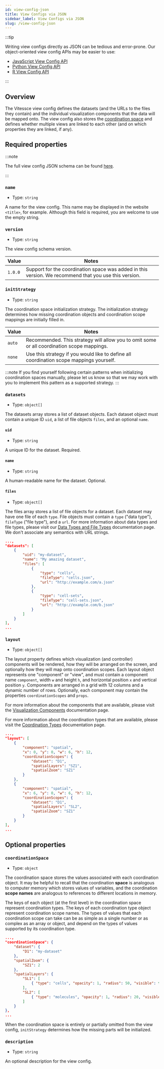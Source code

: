 ```yaml
---
id: view-config-json
title: View Configs via JSON
sidebar_label: View Configs via JSON
slug: /view-config-json
---
```


:::tip

Writing view configs directly as JSON can be tedious and error-prone.
Our object-oriented view config APIs may be easier to use:
- [JavaScript View Config API](/docs/view-config-js/index.html)
- [Python View Config API](https://vitessce.github.io/vitessce-python/config_api.html)
- [R View Config API](https://vitessce.github.io/vitessce-r/reference/VitessceConfig.html#examples)

:::

## Overview

The Vitessce view config defines the datasets (and the URLs to the files they contain) and the individual visualization components that the data will be mapped onto. The view config also stores the [coordination space](/docs/coordination/index.html#coordination-space) and defines whether multiple views are linked to each other (and on which properties they are linked, if any).

## Required properties

:::note

The full view config JSON schema can be found [here](https://github.com/vitessce/vitessce/blob/master/src/schemas/config.schema.json).

:::

### `name`
- Type: `string`

A name for the view config. This name may be displayed in the website `<title>`, for example. Although this field is required, you are welcome to use the empty string.

### `version`

- Type: `string`

The view config schema version.

|Value|Notes|
|-------|-----|
| `1.0.0`| Support for the coordination space was added in this version. We recommend that you use this version. |

### `initStrategy`
- Type: `string`

The coordination space initialization strategy. The initialization strategy determines how missing coordination objects and coordination scope mappings are initially filled in.

|Value|Notes|
|-------|-----|
| `auto`| Recommended. This strategy will allow you to omit some or all coordination scope mappings. |
| `none`| Use this strategy if you would like to define all coordination scope mappings yourself. |

:::note
If you find yourself following certain patterns when initializing coordination spaces manually, please let us know so that we may work with you to implement this pattern as a supported strategy.
:::

### `datasets`
- Type: `object[]`

The datasets array stores a list of dataset objects. Each dataset object must contain a unique ID `uid`, a list of file objects `files`, and an optional `name`.

#### `uid`
- Type: `string`

A unique ID for the dataset. Required.

#### `name`
- Type: `string`

A human-readable name for the dataset. Optional.

#### `files`
- Type: `object[]`

The files array stores a list of file objects for a dataset. Each dataset may have one file of each `type`. File objects must contain a `type` ("data type"), `fileType` ("file type"), and a `url`. For more information about data types and file types, please visit our [Data Types and File Types](/docs/data-types-file-types/index.html) documentation page. We don't associate any semantics with URL strings.

```json
...,
"datasets": [
    {
        "uid": "my-dataset",
        "name": "My amazing dataset",
        "files": [
            {
                "type": "cells",
                "fileType": "cells.json",
                "url": "http://example.com/a.json"
            },
            {
                "type": "cell-sets",
                "fileType": "cell-sets.json",
                "url": "http://example.com/b.json"
            }
        ]
    }
],
...
```

### `layout`
- Type: `object[]`

The layout property defines which visualization (and controller) components will be rendered, how they will be arranged on the screen, and optionally how they will map onto coordination scopes. Each layout object represents one "component" or "view", and must contain a component name `component`, width `w` and height `h`, and horizontal position `x` and vertical position `y`. Components are arranged in a grid with 12 columns and a dynamic number of rows. Optionally, each component may contain the properties `coordinationScopes` and `props`.

For more information about the components that are available, please visit the [Visualization Components](/docs/components/index.html) documentation page.

For more information about the coordination types that are available, please visit the [Coordination Types](/docs/coordination-types/index.html) documentation page.

```json
...,
"layout": [
    {
        "component": "spatial",
        "x": 0, "y": 0, "w": 6, "h": 12,
        "coordinationScopes": {
            "dataset": "D1",
            "spatialLayers": "SZ1",
            "spatialZoom": "SZ1"
        }
    },
    {
        "component": "spatial",
        "x": 6, "y": 0, "w": 6, "h": 12,
        "coordinationScopes": {
            "dataset": "D1",
            "spatialLayers": "SL2",
            "spatialZoom": "SZ1"
        }
    }
],
...
```

## Optional properties

### `coordinationSpace`
- Type: `object`

The coordination space stores the values associated with each coordination object. It may be helpful to recall that the coordination **space** is analogous to computer memory which stores values of variables, and the coordination **scope names** are analogous to references to different locations in memory.

The keys of each object (at the first level) in the coordination space represent coordination types. The keys of each coordination type object represent coordination scope names. The types of values that each coordination scope can take can be as simple as a single number or as complex as an array or object, and depend on the types of values supported by its coordination type.

```json
...,
"coordinationSpace": {
    "dataset": {
        "D1": "my-dataset"
    },
    "spatialZoom": {
        "SZ1": 2
    },
    "spatialLayers": {
        "SL1": [
            { "type": "cells", "opacity": 1, "radius": 50, "visible": true }
        ],
        "SL2": [
            { "type": "molecules", "opacity": 1, "radius": 20, "visible": true }
        ]
    }
},
...
```

When the coordination space is entirely or partially omitted from the view config, `initStrategy` determines how the missing parts will be initialized.

### `description`
- Type: `string`

An optional description for the view config.